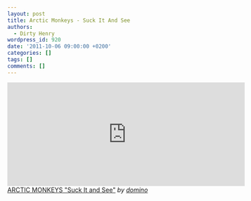 ```yaml
---
layout: post
title: Arctic Monkeys - Suck It And See
authors:
  - Dirty Henry
wordpress_id: 920
date: '2011-10-06 09:00:00 +0200'
categories: []
tags: []
comments: []
---
```

<iframe frameborder="0" width="540" height="236" src="http://www.dailymotion.com/embed/video/xl39pz"></iframe><br /><a href="http://www.dailymotion.com/video/xl39pz_arctic-monkeys-suck-it-and-see_music" target="_blank">ARCTIC MONKEYS &quot;Suck It and See&quot;</a> <i>by <a href="http://www.dailymotion.com/domino" target="_blank">domino</a></i>
